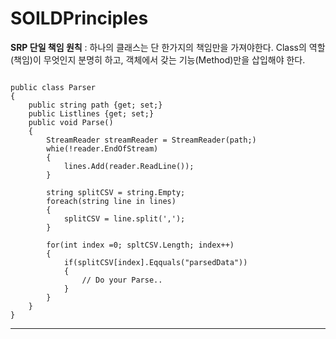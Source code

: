 # SOILDPrinciples

**SRP 단일 책임 원칙** : 하나의 클래스는 단 한가지의 책임만을 가져야한다.
Class의 역할(책임)이 무엇인지 분명히 하고, 객체에서 갖는 기능(Method)만을 삽입해야 한다.

<pre><code>
public class Parser
{
    public string path {get; set;}
    public List<string>lines {get; set;}
    public void Parse()
    {
        StreamReader streamReader = StreamReader(path;)
        whie(!reader.EndOfStream)
        {
            lines.Add(reader.ReadLine());
        }

        string splitCSV = string.Empty;
        foreach(string line in lines)
        {
            splitCSV = line.split(',');
        }

        for(int index =0; spltCSV.Length; index++)
        {
            if(splitCSV[index].Eqquals("parsedData"))
            {
                // Do your Parse..
            }
        }
    }
}
</code></pre>
<hr/>
